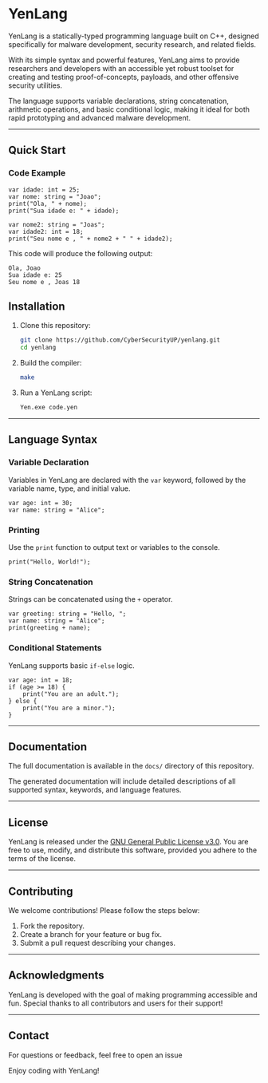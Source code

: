 # YenLang

YenLang is a statically-typed programming language built on C++, designed specifically for malware development, security research, and related fields. 

With its simple syntax and powerful features, YenLang aims to provide researchers and developers with an accessible yet robust toolset for creating and testing proof-of-concepts, payloads, and other offensive security utilities. 

The language supports variable declarations, string concatenation, arithmetic operations, and basic conditional logic, making it ideal for both rapid prototyping and advanced malware development.

---

## Quick Start

### Code Example

```yen
var idade: int = 25;
var nome: string = "Joao";
print("Ola, " + nome);
print("Sua idade e: " + idade);

var nome2: string = "Joas";
var idade2: int = 18;
print("Seu nome e , " + nome2 + " " + idade2);
```

This code will produce the following output:

```
Ola, Joao
Sua idade e: 25
Seu nome e , Joas 18
```

## Installation

1. Clone this repository:
   ```bash
   git clone https://github.com/CyberSecurityUP/yenlang.git
   cd yenlang
   ```

2. Build the compiler:
   ```bash
   make
   ```

3. Run a YenLang script:
   ```bash
   Yen.exe code.yen
   ```

---

## Language Syntax

### Variable Declaration
Variables in YenLang are declared with the `var` keyword, followed by the variable name, type, and initial value.

```yen
var age: int = 30;
var name: string = "Alice";
```

### Printing
Use the `print` function to output text or variables to the console.

```yen
print("Hello, World!");
```

### String Concatenation
Strings can be concatenated using the `+` operator.

```yen
var greeting: string = "Hello, ";
var name: string = "Alice";
print(greeting + name);
```

### Conditional Statements
YenLang supports basic `if-else` logic.

```yen
var age: int = 18;
if (age >= 18) {
    print("You are an adult.");
} else {
    print("You are a minor.");
}
```

---

## Documentation

The full documentation is available in the `docs/` directory of this repository.

The generated documentation will include detailed descriptions of all supported syntax, keywords, and language features.

---

## License

YenLang is released under the [GNU General Public License v3.0](https://www.gnu.org/licenses/gpl-3.0.en.html). You are free to use, modify, and distribute this software, provided you adhere to the terms of the license.

---

## Contributing

We welcome contributions! Please follow the steps below:

1. Fork the repository.
2. Create a branch for your feature or bug fix.
3. Submit a pull request describing your changes.

---

## Acknowledgments

YenLang is developed with the goal of making programming accessible and fun. Special thanks to all contributors and users for their support!

---

## Contact

For questions or feedback, feel free to open an issue

Enjoy coding with YenLang!
